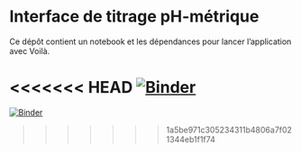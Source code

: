 # Interface de titrage pH-métrique

Ce dépôt contient un notebook et les dépendances pour lancer l’application avec Voilà.

<<<<<<< HEAD
[![Binder](https://mybinder.org/badge_logo.svg)](https://mybinder.org/v2/gh/MOU-pixel/titrage-ph/HEAD?urlpath=voila%2Frender%2Finterface_titrage.ipynb)
=======
[![Binder](https://mybinder.org/badge_logo.svg)](https://mybinder.org/v2/gh/MOU-pixelGitHub/titrage-ph/HEAD?urlpath=voila%2Frender%2Finterface_titrage.ipynb)

>>>>>>> 1a5be971c305234311b4806a7f021344eb1f1f74
